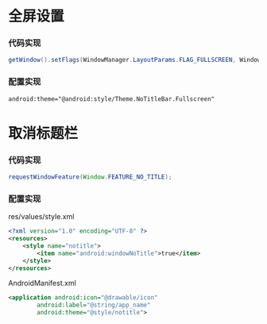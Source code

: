 # 全屏设置
### 代码实现
```java
getWindow().setFlags(WindowManager.LayoutParams.FLAG_FULLSCREEN, WindowManager.LayoutParams.FLAG_FULLSCREEN);
```
### 配置实现
```xml
android:theme="@android:style/Theme.NoTitleBar.Fullscreen"
```
# 取消标题栏
### 代码实现
```java
requestWindowFeature(Window.FEATURE_NO_TITLE);
```
### 配置实现

res/values/style.xml
```xml
<?xml version="1.0" encoding="UTF-8" ?>
<resources>
    <style name="notitle">
        <item name="android:windowNoTitle">true</item>
    </style> 
</resources>
```
AndroidManifest.xml
```xml
<application android:icon="@drawable/icon" 
        android:label="@string/app_name" 
        android:theme="@style/notitle">
```
